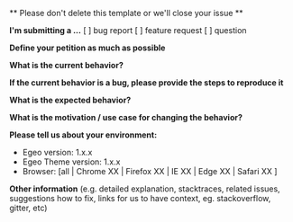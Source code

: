 ** Please don't delete this template or we'll close your issue **

**I'm submitting a ...**
[ ] bug report
[ ] feature request
[ ] question

**Define your petition as much as possible**



**What is the current behavior?**



**If the current behavior is a bug, please provide the steps to reproduce it**



**What is the expected behavior?**



**What is the motivation / use case for changing the behavior?**



**Please tell us about your environment:**

- Egeo version: 1.x.x
- Egeo Theme version: 1.x.x
- Browser: [all | Chrome XX | Firefox XX | IE XX | Edge XX | Safari XX ]


**Other information** (e.g. detailed explanation, stacktraces, related issues, suggestions how to fix, links for us to have context, eg. stackoverflow, gitter, etc)
